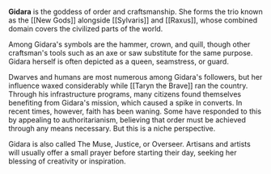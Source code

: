 **Gidara** is the goddess of order and craftsmanship. She forms the trio known as the [[New Gods]] alongside [[Sylvaris]] and [[Raxus]], whose combined domain covers the civilized parts of the world.

Among Gidara's symbols are the hammer, crown, and quill, though other craftsman's tools such as an axe or saw substitute for the same purpose. Gidara herself is often depicted as a queen, seamstress, or guard.

Dwarves and humans are most numerous among Gidara's followers, but her influence waxed considerably while [[Taryn the Brave]] ran the country. Through his infrastructure programs, many citizens found themselves benefiting from Gidara's mission, which caused a spike in converts. In recent times, however, faith has been waning. Some have responded to this by appealing to authoritarianism, believing that order must be achieved through any means necessary. But this is a niche perspective.

Gidara is also called The Muse, Justice, or Overseer. Artisans and artists will usually offer a small prayer before starting their day, seeking her blessing of creativity or inspiration.